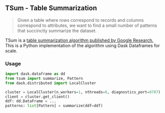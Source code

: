 ## TSum - Table Summarization

> Given a table where rows correspond to records and columns correspond to attributes, we want to find a small number of patterns that succinctly summarize the dataset. 

TSum is a [table summarization algorithm published by Google Research.](https://static.googleusercontent.com/media/research.google.com/en//pubs/archive/41683.pdf) This is a Python implementation of the algorithm using Dask Dataframes for scale.  

### Usage

```python
import dask.dataframe as dd
from tsum import summarize, Pattern
from dask.distributed import LocalCluster

cluster = LocalCluster(n_workers=1, nthreads=8, diagnostics_port=8787)
client = cluster.get_client()
ddf: dd.DataFrame = ...
patterns: list[Pattern] = summarize(ddf=ddf)
```
